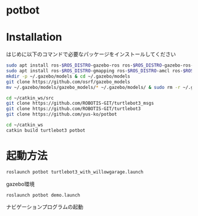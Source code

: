# potbot

# Installation
 
はじめに以下のコマンドで必要なパッケージをインストールしてください
 
```bash
sudo apt install ros-$ROS_DISTRO-gazebo-ros ros-$ROS_DISTRO-gazebo-ros-control ros-$ROS_DISTRO-ros-control ros-$ROS_DISTRO-ros-controllers
sudo apt install ros-$ROS_DISTRO-gmapping ros-$ROS_DISTRO-amcl ros-$ROS_DISTRO-map-server ros-$ROS_DISTRO-robot-localization
mkdir -p ~/.gazebo/models & cd ~/.gazebo/models
git clone https://github.com/osrf/gazebo_models
mv ~/.gazebo/models/gazebo_models/* ~/.gazebo/models/ & sudo rm -r ~/.gazebo/models/gazebo_models/
```
```bash
cd ~/catkin_ws/src
git clone https://github.com/ROBOTIS-GIT/turtlebot3_msgs
git clone https://github.com/ROBOTIS-GIT/turtlebot3
git clone https://github.com/yus-ko/potbot
```
```bash
cd ~/catkin_ws
catkin build turtlebot3 potbot
```

# 起動方法

```bash
roslaunch potbot turtlebot3_with_willowgarage.launch
```
gazebo環境

```bash
roslaunch potbot demo.launch
```
ナビゲーションプログラムの起動
